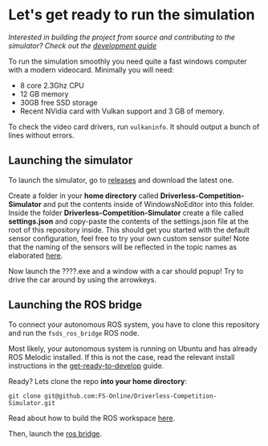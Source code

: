 # Let's get ready to run the simulation
*Interested in building the project from source and contributing to the simulator? Check out the [development guide](docs/how-to-develop.md)*

To run the simulation smoothly you need quite a fast windows computer with a modern videocard.
Minimally you will need:
* 8 core 2.3Ghz CPU
* 12 GB memory
* 30GB free SSD storage
* Recent NVidia card with Vulkan support and 3 GB of memory.

To check the video card drivers, run `vulkaninfo`. It should output a bunch of lines without errors.

## Launching the simulator
To launch the simulator, go to [releases](https://github.com/FS-Online/Driverless-Competition-Simulator/releases) and download the latest one.

Create a folder in your **home directory** called **Driverless-Competition-Simulator** and put the contents inside of WindowsNoEditor into this folder. Inside the folder **Driverless-Competition-Simulator** create a file called **settings.json** and copy-paste the contents of the settings.json file at the root of this repository inside. This should get you started with the default sensor configuration, feel free to try your own custom sensor suite! Note that the naming of the sensors will be reflected in the topic names as elaborated [here](ros-bridge.md).

Now launch the ????.exe and a window with a car should popup!
Try to drive the car around by using the arrowkeys.

## Launching the ROS bridge
To connect your autonomous ROS system, you have to clone this repository and run the `fsds_ros_bridge` ROS node.

Most likely, your autonomous system is running on Ubuntu and has already ROS Melodic installed.
If this is not the case, read the relevant install instructions in the [get-ready-to-develop](get-ready-to-develop.md) guide.

Ready? Lets clone the repo **into your home directory**:
```
git clone git@github.com:FS-Online/Driverless-Competition-Simulator.git
```

Read about how to build the ROS workspace [here](building-ros.md).

Then, launch the [ros bridge](ros-bridge.md).
